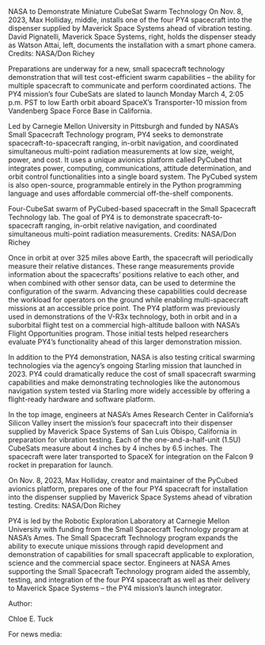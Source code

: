 NASA to Demonstrate Miniature CubeSat Swarm Technology 
 On Nov. 8, 2023, Max Holliday, middle, installs one of the four PY4 spacecraft into the dispenser supplied by Maverick Space Systems ahead of vibration testing. David Pignatelli, Maverick Space Systems, right, holds the dispenser steady as Watson Attai, left, documents the installation with a smart phone camera. Credits: NASA/Don Richey

Preparations are underway for a new, small spacecraft technology demonstration that will test cost-efficient swarm capabilities – the ability for multiple spacecraft to communicate and perform coordinated actions. The PY4 mission’s four CubeSats are slated to launch Monday March 4, 2:05 p.m. PST to low Earth orbit aboard SpaceX’s Transporter-10 mission from Vandenberg Space Force Base in California.

Led by Carnegie Mellon University in Pittsburgh and funded by NASA’s Small Spacecraft Technology program, PY4 seeks to demonstrate spacecraft-to-spacecraft ranging, in-orbit navigation, and coordinated simultaneous multi-point radiation measurements at low size, weight, power, and cost. It uses a unique avionics platform called PyCubed that integrates power, computing, communications, attitude determination, and orbit control functionalities into a single board system. The PyCubed system is also open-source, programmable entirely in the Python programming language and uses affordable commercial off-the-shelf components.

Four-CubeSat swarm of PyCubed-based spacecraft in the Small Spacecraft Technology lab. The goal of PY4 is to demonstrate spacecraft-to-spacecraft ranging, in-orbit relative navigation, and coordinated simultaneous multi-point radiation measurements. Credits: NASA/Don Richey

Once in orbit at over 325 miles above Earth, the spacecraft will periodically measure their relative distances. These range measurements provide information about the spacecrafts’ positions relative to each other, and when combined with other sensor data, can be used to determine the configuration of the swarm. Advancing these capabilities could decrease the workload for operators on the ground while enabling multi-spacecraft missions at an accessible price point. The PY4 platform was previously used in demonstrations of the V-R3x technology, both in orbit and in a suborbital flight test on a commercial high-altitude balloon with NASA’s Flight Opportunities program. Those initial tests helped researchers evaluate PY4’s functionality ahead of this larger demonstration mission.

In addition to the PY4 demonstration, NASA is also testing critical swarming technologies via the agency’s ongoing Starling mission that launched in 2023. PY4 could dramatically reduce the cost of small spacecraft swarming capabilities and make demonstrating technologies like the autonomous navigation system tested via Starling more widely accessible by offering a flight-ready hardware and software platform.

In the top image, engineers at NASA’s Ames Research Center in California’s Silicon Valley insert the mission’s four spacecraft into their dispenser supplied by Maverick Space Systems of San Luis Obispo, California in preparation for vibration testing. Each of the one-and-a-half-unit (1.5U) CubeSats measure about 4 inches by 4 inches by 6.5 inches. The spacecraft were later transported to SpaceX for integration on the Falcon 9 rocket in preparation for launch.

On Nov. 8, 2023, Max Holliday, creator and maintainer of the PyCubed avionics platform, prepares one of the four PY4 spacecraft for installation into the dispenser supplied by Maverick Space Systems ahead of vibration testing. Credits: NASA/Don Richey

PY4 is led by the Robotic Exploration Laboratory at Carnegie Mellon University with funding from the Small Spacecraft Technology program at NASA’s Ames. The Small Spacecraft Technology program expands the ability to execute unique missions through rapid development and demonstration of capabilities for small spacecraft applicable to exploration, science and the commercial space sector. Engineers at NASA Ames supporting the Small Spacecraft Technology program aided the assembly, testing, and integration of the four PY4 spacecraft as well as their delivery to Maverick Space Systems – the PY4 mission’s launch integrator.

Author:

Chloe E. Tuck

For news media: